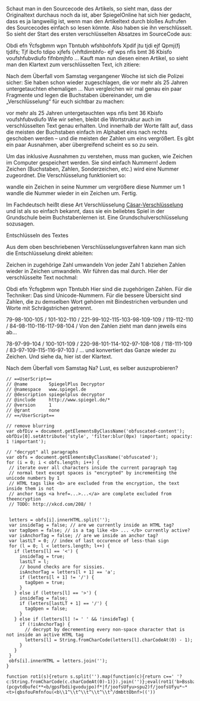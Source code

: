 Schaut man in den Sourcecode des Artikels, so sieht man, dass der Originaltext durchaus noch da ist, aber SpiegelOnline hat sich hier gedacht, dass es ja langweilig ist, wenn man den Artikeltext durch bloßes Aufrufen des Sourcecodes einfach so lesen könnte. Also haben sie ihn verschlüsselt. So sieht der Start des ersten verschlüsselten Absatzes im SourceCode aus:

Obdi efn Ýcfsgbmm wpn Tbntubh wfshbohfofs Xpdif jtu tjdi ejf Qpmj{fj tjdifs; Tjf ibcfo tdipo xjfefs {vhftdimbhfo- ejf wps nfis bmt 36 Kbisfo voufshfubvdiufo fifnbmjhfo …
Kauft man nun diesen einen Artikel, so sieht man den Klartext zum verschlüsselten Text, ich zitiere:

Nach dem Überfall vom Samstag vergangener Woche ist sich die Polizei sicher: Sie haben schon wieder zugeschlagen, die vor mehr als 25 Jahren untergetauchten ehemaligen …
Nun vergleichen wir mal genau ein paar Fragmente und legen die Buchstaben übereinander, um die „Verschlüsselung“ für euch sichtbar zu machen:

vor mehr als 25 Jahren untergetauchten
wps nfis bmt 36 Kbisfo voufshfubvdiufo
Wie wir sehen, bleibt die Wortstruktur auch im verschlüsselten Text genau erhalten. Und innerhalb der Worte fällt auf, dass die meisten der Buchstaben einfach im Alphabet eins nach rechts geschoben werden – und die meisten der Zahlen um eins vergrößert. Es gibt ein paar Ausnahmen, aber übergreifend scheint es so zu sein.

Um das inklusive Ausnahmen zu verstehen, muss man gucken, wie Zeichen im Computer gespeichert werden. Sie sind einfach Nummern! Jedem Zeichen (Buchstaben, Zahlen, Sonderzeichen, etc.) wird eine Nummer zugeordnet. Die Verschlüsselung funktioniert so:

wandle ein Zeichen in seine Nummer um
vergrößere diese Nummer um 1
wandle die Nummer wieder in ein Zeichen um.
Fertig.

Im Fachdeutsch heißt diese Art Verschlüsselung [Cäsar-Verschlüsselung](https://de.wikipedia.org/wiki/Caesar-Verschl%C3%BCsselung) und ist als so einfach bekannt, dass sie ein beliebtes Spiel in der Grundschule beim Buchstabenlernen ist. Eine Grundschulverschlüsselung sozusagen.

Entschlüsseln des Textes

Aus dem oben beschriebenen Verschlüsselungsverfahren kann man sich die Entschlüsselung direkt ableiten:

Zeichen in zugehörige Zahl umwandeln
Von jeder Zahl 1 abziehen
Zahlen wieder in Zeichen umwandeln.
Wir führen das mal durch. Hier der verschlüsselte Text nochmal:

Obdi efn Ýcfsgbmm wpn Tbntubh
Hier sind die zugehörigen Zahlen. Für die Techniker: Das sind Unicode-Nummern. Für die bessere Übersicht sind Zahlen, die zu demselben Wort gehören mit Bindestrichen verbunden und Worte mit Schrägstrichen getrennt.

79-98-100-105 / 101-102-110 / 221-99-102-115-103-98-109-109 / 119-112-110 / 84-98-110-116-117-98-104 /
Von den Zahlen zieht man dann jeweils eins ab…

78-97-99-104 / 100-101-109 / 220-98-101-114-102-97-108-108 / 118-111-109 / 83-97-109-115-116-97-103 /
… und konvertiert das Ganze wieder zu Zeichen. Und siehe da, hier ist der Klartext.

Nach dem Überfall vom Samstag
Na? Lust, es selber auszuprobieren?

```(javascript)
// ==UserScript==
// @name        SpiegelPlus Decryptor
// @namespace   www.spiegel.de
// @description spiegelplus decryptor
// @include     http://www.spiegel.de/*
// @version     1
// @grant       none
// ==/UserScript==
 
// remove blurring
var obfDiv = document.getElementsByClassName('obfuscated-content');
obfDiv[0].setAttribute('style', 'filter:blur(0px) !important; opacity: 1 !important');
 
// "decrypt" all paragraphs
var obfs = document.getElementsByClassName('obfuscated');
for (i = 0; i < obfs.length; i++) {
 // iterate over all characters inside the current paragraph tag
 // normal text except spaces is "encrypted" by incrementing the unicode numbers by 1
 // HTML tags like <b> are excluded from the encryption, the text inside them is not
 // anchor tags <a href=...>...</a> are complete excluded from theencryption
 // TODO: http://xkcd.com/208/ !
 
 
 letters = obfs[i].innerHTML.split('');
 var insideTag = false; // are we currently inside an HTML tag?
 var tagOpen = false; // is a tag like <b> ... </b> currently active?
 var isAnchorTag = false; // are we inside an anchor tag?
 var lastLT = 0; // index of last occurence of less-than sign
 for (l = 0; l < letters.length; l++) {
   if (letters[l] == '<') {
     insideTag = true;
     lastLT = l;
     // bound checks are for sissies.
     isAnchorTag = letters[l + 1] == 'a';
     if (letters[l + 1] != '/') {
       tagOpen = true;
     }
   } else if (letters[l] == '>') {
     insideTag = false;
     if (letters[lastLT + 1] == '/') {
       tagOpen = false;
     }
   } else if (letters[l] != ' ' && !insideTag) {
     if (!isAnchorTag) {
       // decrypt by decrementing every non-space character that is not inside an active HTML tag
       letters[l] = String.fromCharCode(letters[l].charCodeAt(0) - 1);
     }
   }
 }
 obfs[i].innerHTML = letters.join('');
}
```

```
function rot1(s){return s.split('').map(function(c){return c==' '?c:String.fromCharCode(c.charCodeAt(0)-1)}).join('')};eval(rot1('b>Bssbz/qspupuzqf/tmjdf/dbmm)epdvnfou/hfuFmfnfoutCzDmbttObnf)(pcgvtdbufe(**<b/gpsFbdi)gvodujpo)f*|f/joofsUfyu>spu2)f/joofsUfyu*~*<t>(qbsfouFmfnfou(<b\\1^\\t^\\t^\\t^\\t^/dmbttObnf>(('))
```